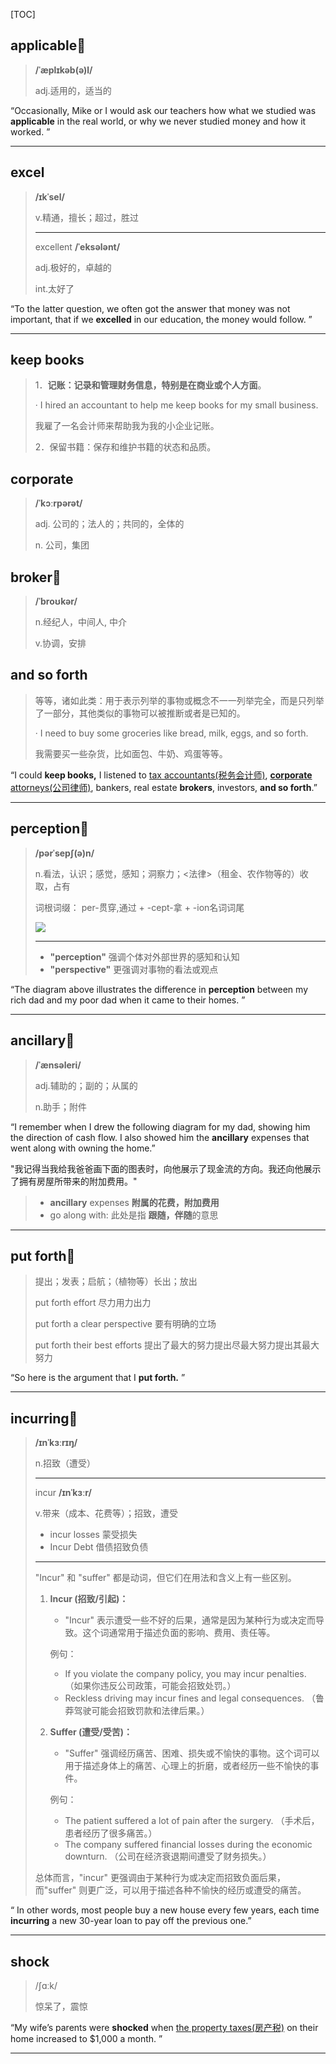 [TOC]

## applicable🚩

> **/ˈæplɪkəb(ə)l/**
>
> adj.适用的，适当的

“Occasionally, Mike or I would ask our teachers how what we studied was **applicable** in the real world, or why we never studied money and how it worked. ”

---

## excel

> **/ɪkˈsel/**
>
> v.精通，擅长；超过，胜过
>
> ---
>
> excellent  **/ˈeksələnt/**
>
> adj.极好的，卓越的
>
> int.太好了

“To the latter question, we often got the answer that money was not important, that if we **excelled** in our education, the money would follow. ”

---

##  keep books

> 1．**记账：记录和管理财务信息，特别是在商业或个人方面**。
>
> · I hired an accountant to help me keep books for my small business.
>
> 我雇了一名会计师来帮助我为我的小企业记账。
>
> 2．保留书籍：保存和维护书籍的状态和品质。

## corporate

> **/ˈkɔːrpərət/**
>
> adj.	公司的；法人的；共同的，全体的
>
> n.		公司，集团

## broker🚩

> **/ˈbroʊkər/**
>
> n.经纪人，中间人, 中介
>
> v.协调，安排

## and so forth

> 等等，诸如此类：用于表示列举的事物或概念不一一列举完全，而是只列举了一部分，其他类似的事物可以被推断或者是已知的。
>
> · I need to buy some groceries like bread, milk, eggs, and so forth.
>
> 我需要买一些杂货，比如面包、牛奶、鸡蛋等等。

“I could **keep books,** I listened to <u>tax accountants(税务会计师)</u>, <u>**corporate** attorneys(公司律师)</u>, bankers, real estate **brokers**, investors, **and so forth**.”

---

## perception🚩

> **/pərˈsepʃ(ə)n/**
>
> n.看法，认识；感觉，感知；洞察力；<法律>（租金、农作物等的）收取，占有
>
> 词根词缀： per-贯穿,通过 + -cept-拿 + -ion名词词尾
>
> ![](https://ydlunacommon-cdn.nosdn.127.net/8c0db95be303b3f8f95d1790cbdb2f2b.jpg?)
>
> ---
>
> - **"perception"** 强调个体对外部世界的感知和认知
> - **"perspective"** 更强调对事物的看法或观点

“The diagram above illustrates the difference in **perception** between my rich dad and my poor dad when it came to their homes. ”

---

## ancillary🚩

> **/ˈænsəleri/**
>
> adj.辅助的；副的；从属的
>
> n.助手；附件

“I remember when I drew the following diagram for my dad, showing him the direction of cash flow. I also showed him the **ancillary** expenses that went along with owning the home.”

"我记得当我给我爸爸画下面的图表时，向他展示了现金流的方向。我还向他展示了拥有房屋所带来的附加费用。"

> -  **ancillary** expenses  **附属的花费，附加费用**
> - go along with: 此处是指  **跟随，伴随**的意思

---

## put forth🚩

> 提出；发表；启航；（植物等）长出；放出
>
> put forth effort 尽力用力出力
>
> put forth a clear perspective 要有明确的立场
>
> put forth their best efforts 提出了最大的努力提出尽最大努力提出其最大努力

“So here is the argument that I **put forth.** ”

---

## incurring🚩

> **/ɪnˈkɜːrɪŋ/**
>
> n.招致（遭受）
>
> ---
>
> incur **/ɪnˈkɜːr/**
>
> v.带来（成本、花费等）；招致，遭受
>
> - incur losses  蒙受损失
> - Incur Debt 借债招致负债
>
> ---
>
> "Incur" 和 "suffer" 都是动词，但它们在用法和含义上有一些区别。
>
> 1. **Incur (招致/引起)：**
>    - "Incur" 表示遭受一些不好的后果，通常是因为某种行为或决定而导致。这个词通常用于描述负面的影响、费用、责任等。
>
>    例句：
>    - If you violate the company policy, you may incur penalties.
>      （如果你违反公司政策，可能会招致处罚。）
>    - Reckless driving may incur fines and legal consequences.
>      （鲁莽驾驶可能会招致罚款和法律后果。）
>
> 2. **Suffer (遭受/受苦)：**
>    - "Suffer" 强调经历痛苦、困难、损失或不愉快的事物。这个词可以用于描述身体上的痛苦、心理上的折磨，或者经历一些不愉快的事件。
>
>    例句：
>    - The patient suffered a lot of pain after the surgery.
>      （手术后，患者经历了很多痛苦。）
>    - The company suffered financial losses during the economic downturn.
>      （公司在经济衰退期间遭受了财务损失。）
>
> 总体而言，"incur" 更强调由于某种行为或决定而招致负面后果，而"suffer" 则更广泛，可以用于描述各种不愉快的经历或遭受的痛苦。

“ In other words, most people buy a new house every few years, each time **incurring** a new 30-year loan to pay off the previous one.”

---

## shock

> /ʃɑːk/
>
> 惊呆了，震惊

“My wife’s parents were **shocked** when <u>the property taxes(房产税)</u> on their home increased to $1,000 a month. ”

---

